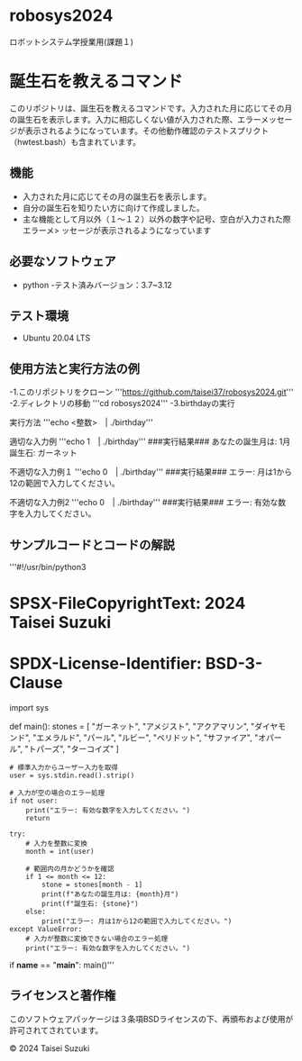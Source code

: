 # robosys2024
ロボットシステム学授業用(課題１)
# 誕生石を教えるコマンド
このリポジトリは、誕生石を教えるコマンドです。入力された月に応じてその月の誕生石を表示します。入力に相応しくない値が入力された際、エラーメッセージが表示されるようになっています。その他動作確認のテストスプリクト（hwtest.bash）も含まれています。

## 機能

- 入力された月に応じてその月の誕生石を表示します。
- 自分の誕生石を知りたい方に向けて作成しました。
- 主な機能として月以外（１～１２）以外の数字や記号、空白が入力された際エラーメ>
ッセージが表示されるようになっています

## 必要なソフトウェア
- python
  -テスト済みバージョン：3.7~3.12

## テスト環境
- Ubuntu 20.04 LTS

## 使用方法と実行方法の例


-1.このリポジトリをクローン
'''https://github.com/taisei37/robosys2024.git'''
-2.ディレクトリの移動
'''cd robosys2024'''
-3.birthdayの実行

実行方法
'''echo <整数>　| ./birthday'''

適切な入力例
'''echo 1　| ./birthday'''
###実行結果###
あなたの誕生月は: 1月
誕生石: ガーネット

不適切な入力例１
'''echo 0　| ./birthday'''
###実行結果###
エラー: 月は1から12の範囲で入力してください。

不適切な入力例2
'''echo 0　| ./birthday'''
###実行結果###
エラー: 有効な数字を入力してください。

## サンプルコードとコードの解説
'''#!/usr/bin/python3
# SPSX-FileCopyrightText: 2024 Taisei Suzuki
# SPDX-License-Identifier: BSD-3-Clause

import sys

def main():
    stones = [
        "ガーネット", "アメジスト", "アクアマリン", "ダイヤモンド",
        "エメラルド", "パール", "ルビー", "ペリドット",
        "サファイア", "オパール", "トパーズ", "ターコイズ"
    ]

    # 標準入力からユーザー入力を取得
    user = sys.stdin.read().strip()

    # 入力が空の場合のエラー処理
    if not user:
        print("エラー: 有効な数字を入力してください。")
        return

    try:
        # 入力を整数に変換
        month = int(user)

        # 範囲内の月かどうかを確認
        if 1 <= month <= 12:
            stone = stones[month - 1]
            print(f"あなたの誕生月は: {month}月")
            print(f"誕生石: {stone}")
        else:
            print("エラー: 月は1から12の範囲で入力してください。")
    except ValueError:
        # 入力が整数に変換できない場合のエラー処理
        print("エラー: 有効な数字を入力してください。")

if __name__ == "__main__":
    main()'''
## ライセンスと著作権

このソフトウェアパッケージは３条項BSDライセンスの下、再頒布および使用が許可されてされています。

© 2024 Taisei Suzuki

